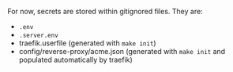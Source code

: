 For now, secrets are stored within gitignored files. They are:

- `.env`
- `.server.env`
- traefik.userfile (generated with `make init`)
- config/reverse-proxy/acme.json (generated with `make init` and populated automatically by traefik)
